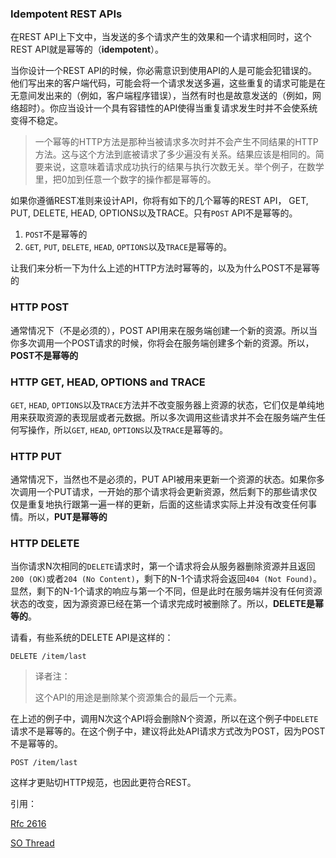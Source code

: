 ### Idempotent REST APIs

在REST API上下文中，当发送的多个请求产生的效果和一个请求相同时，这个REST API就是幂等的（**idempotent**）。

当你设计一个REST API的时候，你必需意识到使用API的人是可能会犯错误的。他们写出来的客户端代码，可能会将一个请求发送多遍，这些重复的请求可能是在无意间发出来的（例如，客户端程序错误），当然有时也是故意发送的（例如，网络超时）。你应当设计一个具有容错性的API使得当重复请求发生时并不会使系统变得不稳定。

> 一个幂等的HTTP方法是那种当被请求多次时并不会产生不同结果的HTTP方法。这与这个方法到底被请求了多少遍没有关系。结果应该是相同的。简要来说，这意味着请求成功执行的结果与执行次数无关。举个例子，在数学里，把0加到任意一个数字的操作都是幂等的。

如果你遵循REST准则来设计API，你将有如下的几个幂等的REST API， GET, PUT, DELETE, HEAD, OPTIONS以及TRACE。只有`POST` API不是幂等的。

1. `POST`不是幂等的
2. `GET`, `PUT`, `DELETE`, `HEAD`, `OPTIONS`以及`TRACE`是幂等的。

让我们来分析一下为什么上述的HTTP方法时幂等的，以及为什么POST不是幂等的

### HTTP POST

通常情况下（不是必须的），POST API用来在服务端创建一个新的资源。所以当你多次调用一个POST请求的时候，你将会在服务端创建多个新的资源。所以，**POST不是幂等的**

### HTTP GET, HEAD, OPTIONS and TRACE

`GET`, `HEAD`, `OPTIONS`以及`TRACE`方法并不改变服务器上资源的状态，它们仅是单纯地用来获取资源的表现层或者元数据。所以多次调用这些请求并不会在服务端产生任何写操作，所以`GET`, `HEAD`, `OPTIONS`以及`TRACE`是幂等的。

### HTTP PUT

通常情况下，当然也不是必须的，PUT API被用来更新一个资源的状态。如果你多次调用一个PUT请求，一开始的那个请求将会更新资源，然后剩下的那些请求仅仅是重复地执行跟第一遍一样的更新，后面的这些请求实际上并没有改变任何事情。所以，**PUT是幂等的**

### HTTP DELETE

当你请求N次相同的`DELETE`请求时，第一个请求将会从服务器删除资源并且返回`200 (OK)`或者`204 (No Content)`，剩下的N-1个请求将会返回`404 (Not Found)`。显然，剩下的N-1个请求的响应与第一个不同，但是此时在服务端并没有任何资源状态的改变，因为源资源已经在第一个请求完成时被删除了。所以，**DELETE是幂等的**。

请看，有些系统的DELETE API是这样的：

```
DELETE /item/last
```

> 译者注：
>
> 这个API的用途是删除某个资源集合的最后一个元素。

在上述的例子中，调用N次这个API将会删除N个资源，所以在这个例子中`DELETE`请求不是幂等的。在这个例子中，建议将此处API请求方式改为POST，因为POST不是幂等的。

```
POST /item/last
```

这样才更贴切HTTP规范，也因此更符合REST。

引用：

[Rfc 2616](https://www.w3.org/Protocols/rfc2616/rfc2616-sec9.html) 

[SO Thread](https://stackoverflow.com/questions/7016785/is-put-delete-idempotent-with-rest-automatic) 